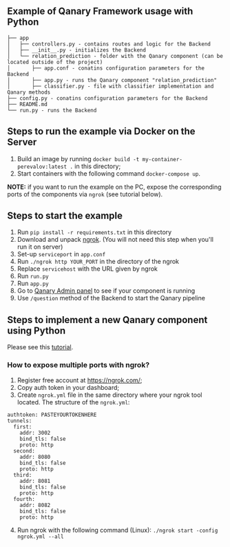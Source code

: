 ## Example of Qanary Framework usage with Python

```
├── app
│   ├── controllers.py - contains routes and logic for the Backend
│   ├── __init__.py - initializes the Backend
│   └── relation_prediction - folder with the Qanary component (can be located outside of the project)
│       ├── app.conf - conatins configuration parameters for the Backend
│       ├── app.py - runs the Qanary component "relation_prediction"
│       ├── classifier.py - file with classifier implementation and Qanary methods
├── config.py - conatins configuration parameters for the Backend
├── README.md
└── run.py - runs the Backend
```

## Steps to run the example via Docker on the Server

1. Build an image by running `docker build -t my-container-perevalov:latest .` in this directory;
2. Start containers with the following command `docker-compose up`.

**NOTE:** if you want to run the example on the PC, expose the corresponding ports of the components via `ngrok` (see tutorial below).

## Steps to start the example

1. Run `pip install -r requirements.txt` in this directory
2. Download and unpack [ngrok](https://ngrok.com/download). (You will not need this step when you'll run it on server)
3. Set-up `serviceport` in `app.conf`
4. Run `./ngrok http YOUR_PORT` in the directory of the ngrok
5. Replace `servicehost` with the URL given by ngrok
6. Run `run.py`
7. Run `app.py`
8. Go to [Qanary Admin panel](http://webengineering.ins.hs-anhalt.de:43740) to see if your component is running
9. Use `/question` method of the Backend to start the Qanary pipeline

## Steps to implement a new Qanary component using Python

Please see this [tutorial](https://github.com/WDAqua/Qanary/wiki/How-to-Implement-a-Qanary-Component-using-Python-Qanary-Helpers).


### How to expose multiple ports with ngrok?

1. Register free account at https://ngrok.com/;
2. Copy auth token in your dashboard;
3. Create `ngrok.yml` file in the same directory where your ngrok tool located. The structure of the `ngrok.yml`:
```
authtoken: PASTEYOURTOKENHERE
tunnels:
  first:
    addr: 3002
    bind_tls: false
    proto: http    
  second:
    addr: 8080
    bind_tls: false
    proto: http
  third:
    addr: 8081
    bind_tls: false
    proto: http
  fourth:
    addr: 8082
    bind_tls: false
    proto: http
```
4. Run ngrok with the following command (Linux): `./ngrok start -config ngrok.yml --all`
